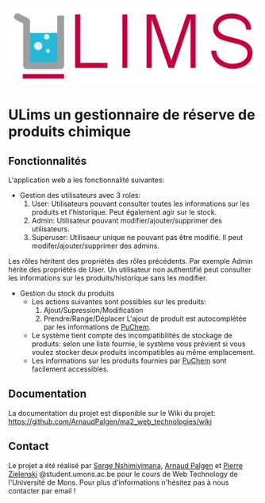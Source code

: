 ![ULims logo](./umons-lims2/public/lims_icon.png)

# ULims un gestionnaire de réserve de produits chimique

## Fonctionnalités

L'application web a les fonctionnalité suivantes:
- Gestion des utilisateurs avec 3 roles:
  1. User: Utilisateurs pouvant consulter toutes les informations sur les produits et l'historique. Peut également agir sur le stock.
  2. Admin: Utilisateur pouvant modifier/ajouter/supprimer des utilisateurs.
  3. Superuser: Utilisaeur unique ne pouvant pas être modifié. Il peut modifer/ajouter/supprimer des admins.

Les rôles héritent des propriétés des rôles précédents. Par exemple Admin hérite des propriétés de User. Un utilisateur non authentifié peut consulter les  informations sur les produits/historique sans les modifier.

- Gestion du stock du produits
  - Les actions suivantes sont possibles sur les produits:
    1. Ajout/Supression/Modification
    2. Prendre/Range/Déplacer
    L'ajout de produit est autocomplétée par les informations de [PuChem](https://pubchem.ncbi.nlm.nih.gov/).
  - Le système tient compte des incompatibilités de stockage de produits: selon une liste fournie, le système vous prévient si vous voulez stocker deux produits incompatibles au même emplacement.
  - Les informations sur les produits fournies par [PuChem](https://pubchem.ncbi.nlm.nih.gov/) sont facilement accessibles.
   
## Documentation
  La documentation du projet est disponible sur le Wiki du projet: https://github.com/ArnaudPalgen/ma2_web_technologies/wiki

## Contact
Le projet a été réalisé par [Serge Nshimiyimana](mailto:serge.nshimiyimana@student.umons.ac.be), [Arnaud Palgen](mailto:arnaud.palgen@student.umons.ac.be) et [Pierre Zielenski](mailto:pierre.zielenski@student.umons.ac.be) @student.umons.ac.be pour le cours de Web Technology de l'Université de Mons.
Pour plus d'informations n'hésitez pas à nous contacter par email !
